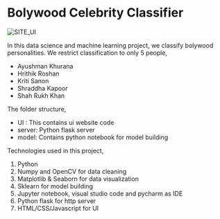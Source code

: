 # Bolywood Celebrity Classifier
![SITE_UI](https://user-images.githubusercontent.com/83386252/233857784-d4cb7278-d2f6-4d7a-aac9-15187f146a5f.png)

In this data science and machine learning project, we classify bolywood personalities. We restrict classification to only 5 people,
- Ayushman Khurana
- Hrithik Roshan
- Kriti Sanon
- Shraddha Kapoor
- Shah Rukh Khan


The folder structure,
- UI : This contains ui website code
- server: Python flask server
- model: Contains python notebook for model building


Technologies used in this project,
1. Python
2. Numpy and OpenCV for data cleaning
3. Matplotlib & Seaborn for data visualization
4. Sklearn for model building
5. Jupyter notebook, visual studio code and pycharm as IDE
6. Python flask for http server
7. HTML/CSS/Javascript for UI
